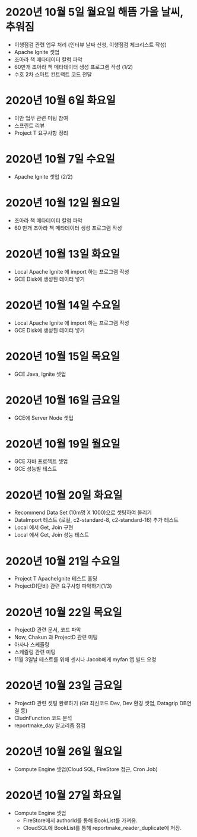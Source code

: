 
# 2020년 10월 5일 월요일 해뜸 가을 날씨, 추워짐 

- 이행점검 관련 업무 처리 (인터뷰 날짜 신청, 이행점검 체크리스트 작성)
- Apache Ignite 셋업
- 조아라 책 메타데이터 칼럼 파악 
- 60만개 조아라 책 메타데이터 생성 프로그램 작성 (1/2)
- 수호 2차 스마트 컨트랙트 코드 전달 

# 2020년 10월 6일 화요일 

- 이안 업무 관련 미팅 참여 
- 스프린트 리뷰
- Project T 요구사항 정리 

# 2020년 10월 7일 수요일

- Apache Ignite 셋업 (2/2)

# 2020년 10월 12일 월요일

- 조아라 책 메타데이터 칼럼 파악 
- 60 만개 조아라 책 메타데이터 생성 프로그램 작성

# 2020년 10월 13일 화요일

- Local Apache Ignite 에 import 하는 프로그램 작성
- GCE Disk에 생성된 데이터 넣기 

# 2020년 10월 14일 수요일

- Local Apache Ignite 에 import 하는 프로그램 작성
- GCE Disk에 생성된 데이터 넣기 

# 2020년 10월 15일 목요일

- GCE Java, Ignite 셋업

# 2020년 10월 16일 금요일

- GCE에 Server Node 셋업

# 2020년 10월 19일 월요일 

- GCE 자바 프로젝트 셋업 
- GCE 성능별 테스트 

# 2020년 10월 20일 화요일 

- Recommend Data Set (10m명 X 1000)으로 셋팅하여 올리기
- DataImport 테스트 (로컬, c2-standard-8, c2-standard-16) 추가 테스트
- Local 에서 Get, Join 구현 
- Local 에서 Get, Join 성능 테스트 

# 2020년 10월 21일 수요일

- Project T ApacheIgnite 테스트 홀딩 
- ProjectD(단비) 관련 요구사항 파악하기(1/3)

# 2020년 10월 22일 목요일

- ProjectD 관련 문서, 코드 파악
- Now, Chakun 과 ProjectD 관련 미팅 
- 아사나 스케쥴링
- 스케쥴링 관련 미팅 
- 11월 3일날 테스트를 위해 센시나 Jacob에게 myfan 앱 빌드 요청
 
# 2020년 10월 23일 금요일

- ProjectD 관련 셋팅 완료하기 (Git 최신코드 Dev, Dev 환경 셋업, Datagrip DB연결 등)
- CludnFunction 코드 분석 
- reportmake_day 알고리즘 점검 

# 2020년 10월 26일 월요일

- Compute Engine 셋업(Cloud SQL, FireStore 접근, Cron Job)

# 2020년 10월 27일 화요일

- Compute Engine 셋업 
    - FireStore에서 authorId를 통해 BookList를 가져옴. 
    - CloudSQL에 BookList를 통해 reportmake_reader_duplicate에 저장.
